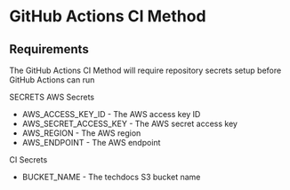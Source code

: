 # GitHub Actions CI Method

## Requirements

The GitHub Actions CI Method will require repository secrets setup before GitHub Actions can run

SECRETS
AWS Secrets

- AWS_ACCESS_KEY_ID - The AWS access key ID
- AWS_SECRET_ACCESS_KEY - The AWS secret access key
- AWS_REGION - The AWS region
- AWS_ENDPOINT - The AWS endpoint

CI Secrets

- BUCKET_NAME - The techdocs S3 bucket name
